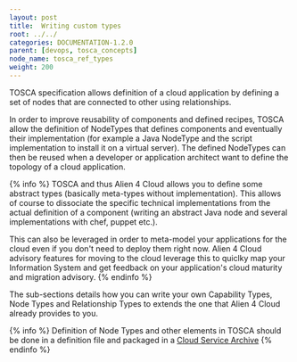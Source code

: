 ```yaml
---
layout: post
title:  Writing custom types
root: ../../
categories: DOCUMENTATION-1.2.0
parent: [devops, tosca_concepts]
node_name: tosca_ref_types
weight: 200
---
```


TOSCA specification allows definition of a cloud application by defining a set of nodes that are connected to other using relationships.

In order to improve reusability of components and defined recipes, TOSCA allow the definition of NodeTypes that defines components and eventually their implementation (for example a Java NodeType and the script implementation to install it on a virtual server). The defined NodeTypes can then be reused when a developer or application architect want to define the topology of a cloud application.

{% info %}
TOSCA and thus Alien 4 Cloud allows you to define some abstract types (basically meta-types without implementation). This allows of course to dissociate the specific technical implementations from the actual definition of a component (writing an abstract Java node and several implementations with chef, puppet etc.).

This can also be leveraged in order to meta-model your applications for the cloud even if you don't need to deploy them right now. Alien 4 Cloud advisory features for moving to the cloud leverage this to quiclky map your Information System and get feedback on your application's cloud maturity and migration advisory.
{% endinfo %}

The sub-sections details how you can write your own Capability Types, Node Types and Relationship Types to extends the one that Alien 4 Cloud already provides to you.

{% info %}
Definition of Node Types and other elements in TOSCA should be done in a definition file and packaged in a [Cloud Service Archive](#/documentation/1.2.0/concepts/tosca.html)
{% endinfo %}
